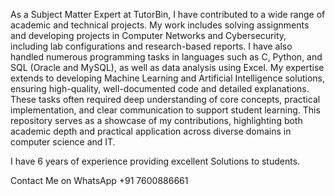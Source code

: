 As a Subject Matter Expert at TutorBin, I have contributed to a wide range of academic and technical projects. 
My work includes solving assignments and developing projects in Computer Networks and Cybersecurity, including lab configurations and research-based reports. 
I have also handled numerous programming tasks in languages such as C, Python, and SQL (Oracle and MySQL), as well as data analysis using Excel.
My expertise extends to developing Machine Learning and Artificial Intelligence solutions, ensuring high-quality, well-documented code and detailed explanations. 
These tasks often required deep understanding of core concepts, practical implementation, and clear communication to support student learning. 
This repository serves as a showcase of my contributions, highlighting both academic depth and practical application across diverse domains in computer science and IT.

I have 6 years of experience providing excellent Solutions to students. 

Contact Me on WhatsApp +91 7600886661

